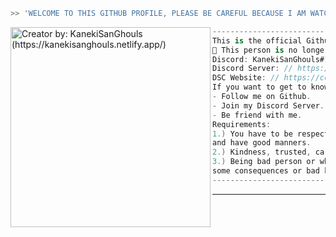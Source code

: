 ```zsh
>> 'WELCOME TO THIS GITHUB PROFILE, PLEASE BE CAREFUL BECAUSE I AM WATCHING YOU FROM NOWHERE'!
```

<img align="left" src="https://cdn.discordapp.com/attachments/907685213595897898/1037585487805812756/ccg.png" alt="Creator by: KanekiSanGhouls (https://kanekisanghouls.netlify.app/)" width="320" /> 

```csharp
----------------------------------------------------
This is the official Github of KanekiSanGhouls.
🥀 This person is no longer alive.
Discord: KanekiSanGhouls#1995
Discord Server: // https://dsc.gg/ccghouls 
DSC Website: // https://ccghouls.netlify.app
If you want to get to know me more:
- Follow me on Github.
- Join my Discord Server.
- Be friend with me.
Requirements:
1.) You have to be respectful with other people
and have good manners.
2.) Kindness, trusted, caring and loving is a MUST.
3.) Being bad person or whatever, you might get
some consequences or bad karma.
----------------------------------------------------
```
---

<!--START_SECTION:waka-->

<!--END_SECTION:waka-->
<!--
Personal Organisations - [@kanekisanghouls](https://github.com/kanekisanghouls)-->

